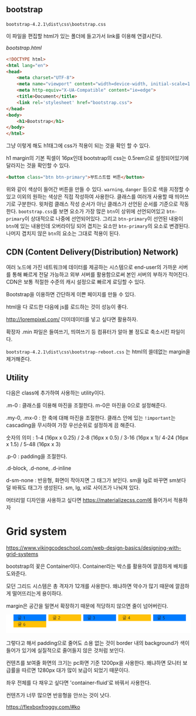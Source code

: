 ## bootstrap

`bootstrap-4.2.1\dist\css\bootstrap.css`

이 파일을 편집할 html가 있는 폴더에 들고가서 link를 이용해 연결시킨다.

*bootstrap.html*

```html
<!DOCTYPE html>
<html lang="en">
<head>
    <meta charset="UTF-8">
    <meta name="viewport" content="width=device-width, initial-scale=1.0">
    <meta http-equiv="X-UA-Compatible" content="ie=edge">
    <title>Document</title>
    <link rel='stylesheet' href="bootstrap.css">
</head>
<body>
    <h1>Bootstrap</h1>
</body>
</html>
```

그냥 이렇게 해도 h1태그에 css가 적용이 되는 것을 확인 할 수 있다. 

h1 margin의 기본 픽셀이 16px인데 bootstrap의 css는 0.5rem으로 설정되어있기에 달라지는 것을 확인할 수 있다.

```html
<button class="btn btn-primary">부트스트랩 버튼</button> 
```

위와 같이 색상이 들어간 버튼을 만들 수 있다. `warning`, `danger` 등으로 색을 지정할 수 있고 이외의 원하는 색상은 직접 작성하여 사용한다. 클래스를 여러개 사용할 때 띄어쓰기로 구분한다. 윗처럼 클래스 작성 순서가 아닌 클래스가 선언된 순서를 기준으로 작동한다. `bootstrap.css`를 보면 요소가 가장 많은 `btn`이 상위에 선언되어있고 `btn-primary`이 상대적으로 나중에 선언되어있다. 그리고 `btn-primary`이 선언된 내용이 `btn`에 있는 내용인데 오버라이딩 되어 겹치는 요소만 `btn-primary`의 요소로 변경된다. 나머지 겹치지 않은  `btn`의 요소는 그대로 적용이 된다.



## CDN (Content Delivery(Distribution) Network)

여러 노드에 가진 네트워크에 데이터를 제공하는 시스템으로 end-user의 가까운 서버를 통해 빠르게 전달 가능하고 외부 서버를 활용함으로써 본인 서버의 부하가 적어진다. CDN은 보통 적절한 수준의 캐시 설정으로 빠르게 로딩할 수 있다.



Bootstrap을 이용하면 간단하게 이쁜 페이지를 만들 수 있다.

html을 다 로드한 다음에 js를 로드하는 것이 성능이 좋다.

http://lorempixel.com/ 더미데이터를 넣고 싶다면 활용하자.

확장자 .min 파일은 들여쓰기, 띄여쓰기 등 컴퓨터가 알아 볼 정도로 축소시킨 파일이다.



`bootstrap-4.2.1\dist\css\bootstrap-reboot.css` 는 html의 쓸데없는 margin을 제거해준다.



## Utility

다음은 class에 추가하여 사용하는 utility이다.

.m-0 : 클래스를 이용해 마진을 조절한다. m-0은 마진을 0으로 설정해준다.

.my-0, .mx-0 : 한 축에 대해 마진을 조절한다. 클래스 안에 있는 `!important`는 cascading을 무시하여 가장 우선순위로 설정하게 끔 해준다.

숫자의 의미 : 1-4 (16px x 0.25) / 2-8 (16px x 0.5) / 3-16 (16px x 1)/ 4-24 (16px x 1.5) / 5-48 (16px x 3)

.p-0 : padding을 조절한다.

.d-block, .d-none, .d-inline

d-sm-none : 반응형, 화면이 작아지면 그 태그가 보인다. sm을 lg로 바꾸면 sm보다 덜 바꿔도 태그가 생성된다. sm, lg, xl로 사이즈가 나눠져 있다.



머터리얼 디자인을 사용하고 싶다면 https://materializecss.com에 들어가서 적용하자



# Grid system

https://www.vikingcodeschool.com/web-design-basics/designing-with-grid-systems

bootstrap의 꽃은 Container이다. Container라는 박스를 활용하여 깔끔하게 배치를 도와준다.

모던 그리드 시스템은 총 격자가 12개를 사용한다. 왜냐하면 약수가 많기 때문에 깔끔하게 떨어뜨리는게 용이하다.

margin은 공간을 밀면서 확장하기 때문에 적당하지 않으면 줄이 넘어버린다.

<img src = "images/image 006.png">

그렇다고 해서 padding으로 줄어도 소용 없는 것이 border 내의 background가 색이 들어가 있기에 실질적으로 줄어들지 않은 것처럼 보인다.

컨텐츠를 보여줄 화면의 크기는 pc화면 기준 1200px을 사용한다. 왜냐하면 모니터 보급률을 따르면 1280px 대가 많이 보급이 되었기 때문이다.

좌우 전체를 다 채우고 싶다면 'container-fluid'로 바꿔서 사용한다.

컨텐츠가 너무 많으면 반응형을 안쓰는 것이 낫다.

https://flexboxfroggy.com/#ko